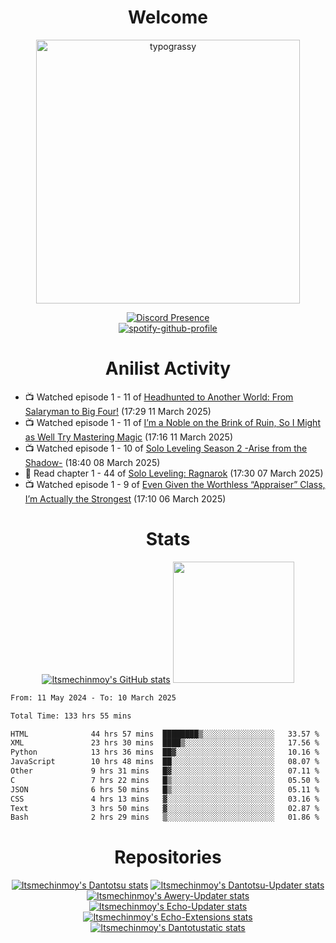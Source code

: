 <div align="center">

# Welcome
<a href="https://github.com/kawarimidoll/typograssy">
    <img alt="typograssy" src="https://typograssy.deno.dev/api?text=%E3%82%88%E3%81%86%E3%81%93%E3%81%9D%E3%81%BF%E3%81%AA%E3%81%95%E3%82%93%20-%20Itsmechinmoy--&&l0=none&l1=82d9d0&l2=027353&l3=038c4c&l4=01402e&bg=none&frame=none&speed=100&comment=" width="421.99">
</a>

[![Discord Presence](https://lanyard.cnrad.dev/api/523539866311720963?theme=dark&bg=Oe1116&animated=false&hideDiscrim=true&borderRadius=30px&hideActivity=whenNotUsed)](https://discord.com/users/523539866311720963)<br>
[![spotify-github-profile](https://spotify-github-profile.kittinanx.com/api/view?uid=31zczwoe3obxakjgkio7anubhkaq&cover_image=true&theme=novatorem&show_offline=true&background_color=121212&interchange=false&bar_color=53b14f&bar_color=ffffff&bar_color_cover=false)](https://spotify-github-profile.vercel.app/api/view?uid=31zczwoe3obxakjgkio7anubhkaq&redirect=true)
</div>

<div align="center">

# Anilist Activity
</div>
<!-- ANILIST_ACTIVITY:start -->

-   📺 Watched episode 1 - 11 of [Headhunted to Another World: From Salaryman to Big Four!](https://anilist.co/anime/179689) (17:29 11 March 2025)
-   📺 Watched episode 1 - 11 of [I’m a Noble on the Brink of Ruin, So I Might as Well Try Mastering Magic](https://anilist.co/anime/176063) (17:16 11 March 2025)
-   📺 Watched episode 1 - 10 of [Solo Leveling Season 2 -Arise from the Shadow-](https://anilist.co/anime/176496) (18:40 08 March 2025)
-   📖 Read chapter 1 - 44 of [Solo Leveling: Ragnarok](https://anilist.co/manga/179445) (17:30 07 March 2025)
-   📺 Watched episode 1 - 9 of [Even Given the Worthless “Appraiser” Class, I’m Actually the Strongest](https://anilist.co/anime/178548) (17:10 06 March 2025)

<!-- ANILIST_ACTIVITY:end -->
<div align="center">
    
# Stats
[![Itsmechinmoy's GitHub stats](https://github-readme-stats.vercel.app/api?username=itsmechinmoy&show_icons=true&theme=algolia)](https://github.com/anuraghazra/github-readme-stats)
<img src="https://github-readme-stackoverflow.vercel.app/?userID=25004176&theme=dark" height="194"/>
</div>
<!--START_SECTION:waka-->

```txt
From: 11 May 2024 - To: 10 March 2025

Total Time: 133 hrs 55 mins

HTML              44 hrs 57 mins  ████████▒░░░░░░░░░░░░░░░░   33.57 %
XML               23 hrs 30 mins  ████▒░░░░░░░░░░░░░░░░░░░░   17.56 %
Python            13 hrs 36 mins  ██▓░░░░░░░░░░░░░░░░░░░░░░   10.16 %
JavaScript        10 hrs 48 mins  ██░░░░░░░░░░░░░░░░░░░░░░░   08.07 %
Other             9 hrs 31 mins   █▓░░░░░░░░░░░░░░░░░░░░░░░   07.11 %
C                 7 hrs 22 mins   █▒░░░░░░░░░░░░░░░░░░░░░░░   05.50 %
JSON              6 hrs 50 mins   █▒░░░░░░░░░░░░░░░░░░░░░░░   05.11 %
CSS               4 hrs 13 mins   ▓░░░░░░░░░░░░░░░░░░░░░░░░   03.16 %
Text              3 hrs 50 mins   ▓░░░░░░░░░░░░░░░░░░░░░░░░   02.87 %
Bash              2 hrs 29 mins   ▒░░░░░░░░░░░░░░░░░░░░░░░░   01.86 %
```

<!--END_SECTION:waka-->
<div align="center">

# Repositories
[![Itsmechinmoy's Dantotsu stats](https://github-readme-stats.vercel.app/api/pin/?username=itsmechinmoy&repo=dantotsu&show_icons=true&theme=algolia&description_lines_count=1)](https://github.com/itsmechinmoy/dantotsu)
[![Itsmechinmoy's Dantotsu-Updater stats](https://github-readme-stats.vercel.app/api/pin/?username=itsmechinmoy&repo=dantotsu-updater&show_icons=true&theme=algolia&description_lines_count=1)](https://github.com/itsmechinmoy/dantotsu-updater)
[![Itsmechinmoy's Awery-Updater stats](https://github-readme-stats.vercel.app/api/pin/?username=itsmechinmoy&repo=awery-updater&show_icons=true&theme=algolia&description_lines_count=1)](https://github.com/itsmechinmoy/awery-updater)
[![Itsmechinmoy's Echo-Updater stats](https://github-readme-stats.vercel.app/api/pin/?username=itsmechinmoy&repo=echo-updater&show_icons=true&theme=algolia&description_lines_count=1)](https://github.com/itsmechinmoy/echo-updater)
[![Itsmechinmoy's Echo-Extensions stats](https://github-readme-stats.vercel.app/api/pin/?username=itsmechinmoy&repo=echo-extensions&show_icons=true&theme=algolia&description_lines_count=1)](https://github.com/itsmechinmoy/echo-extensions)
[![Itsmechinmoy's Dantotustatic stats](https://github-readme-stats.vercel.app/api/pin/?username=itsmechinmoy&repo=dantotustatic&show_icons=true&theme=algolia&description_lines_count=1)](https://github.com/itsmechinmoy/dantotustatic)
</div>

